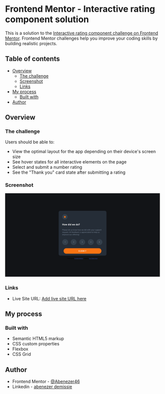 # Frontend Mentor - Interactive rating component solution

This is a solution to the [Interactive rating component challenge on Frontend Mentor](https://www.frontendmentor.io/challenges/interactive-rating-component-koxpeBUmI). Frontend Mentor challenges help you improve your coding skills by building realistic projects. 

## Table of contents

- [Overview](#overview)
  - [The challenge](#the-challenge)
  - [Screenshot](#screenshot)
  - [Links](#links)
- [My process](#my-process)
  - [Built with](#built-with)
- [Author](#author)

## Overview

### The challenge

Users should be able to:

- View the optimal layout for the app depending on their device's screen size
- See hover states for all interactive elements on the page
- Select and submit a number rating
- See the "Thank you" card state after submitting a rating

### Screenshot

![](/images/screenshot.png)

### Links

- Live Site URL: [Add live site URL here](https://interactive-rating.pages.dev/)

## My process

### Built with

- Semantic HTML5 markup
- CSS custom properties
- Flexbox
- CSS Grid

## Author

- Frontend Mentor - [@Abenezer46](https://www.frontendmentor.io/profile/Abenezer46)
- Linkedin - [abenezer demissie](https://www.linkedin.com/in/abenezer-demissie-8a4480216/overlay/contact-info/)

